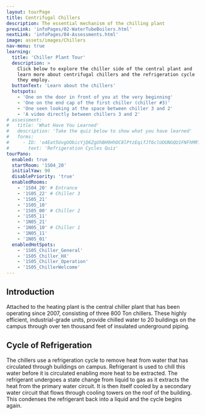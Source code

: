 ```yaml
---
layout: tourPage
title: Centrifugal Chillers
description: The essential mechanism of the chilling plant
prevLink: 'infoPages/02-WaterTubeBoilers.html'
nextLink: 'infoPages/04-Assessments.html'
image: assets/images/Chillers
nav-menu: true
learning:
  title: 'Chiller Plant Tour'
  description: >
    Click below to explore the chiller side of the central plant and
    learn more about centrifugal chillers and the refrigeration cycle
    they employ.
  buttonText: 'Learn about the chillers'
  hotspots:
    - 'One on the door in front of you at the very beginning'
    - 'One on the end cap of the first chiller (chiller #3)'
    - 'One seen looking at the space between chiller 3 and 2'
    - 'A video directly between chillers 3 and 2'
# assessment:
#   title: 'What Have You Learned'
#   description: 'Take the quiz below to show what you have learned'
#   forms:
#     - ID: 'o4Eat5UvgUObicYjQ6ZgUhBH9HhOC8lPtzEqifJT6clUOUNGQU1FNFhMRTBLREc1RENEOUwyREtLQy4u'
#       text: 'Refrigeration Cycles Quiz'
tourPano:
  enabled: true
  startRoom: '1S04_20'
  initialYaw: 90
  disablePriority: 'true'
  enabledRooms:
    - '1S04_20' # Entrance
    - '1S05_22' # Chiller 3
    - '1S05_21'
    - '1S05_10'
    - '1S05_00' # Chiller 2
    - '1S05_11'
    - '1N05_21'
    - '1N05_10' # Chiller 1
    - '1N05_11'
    - '1N05_01'
  enabledHotSpots:
    - '1S05_Chiller_General'
    - '1S05_Chiller_HX'
    - '1S05_Chiller_Operation'
    - '1S05_ChillerWelcome'
---
```

## Introduction
Attached to the heating plant is the central chiller plant that has been operating since 2007, consisting of three 800 Ton chillers. These highly efficient, industrial-grade units, provide chilled water to 20 buildings on the campus through over ten thousand feet of insulated underground piping.

## Cycle of Refrigeration
The chillers use a refrigeration cycle to remove heat from water that has circulated through buildings on campus. Refrigerant is used to chill this water before it is circulated enabling more heat to be extracted. The refrigerant undergoes a state change from liquid to gas as it extracts the heat from the primary water circuit. It is then itself cooled by a secondary water circuit that flows through cooling towers on the roof of the building. This condenses the refrigerant back into a liquid and the cycle begins again.
